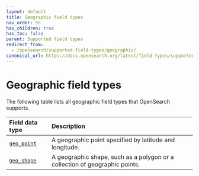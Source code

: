 ```yaml
---
layout: default
title: Geographic field types
nav_order: 55
has_children: true
has_toc: false
parent: Supported field types
redirect_from:
  - /opensearch/supported-field-types/geographic/
canonical_url: https://docs.opensearch.org/latest/field-types/supported-field-types/geographic/
---
```


# Geographic field types

The following table lists all geographic field types that OpenSearch supports.

Field data type | Description
:--- | :---  
[`geo_point`]({{site.url}}{{site.baseurl}}/opensearch/supported-field-types/geo-point/) | A geographic point specified by latitude and longitude. 
[`geo_shape`]({{site.url}}{{site.baseurl}}/opensearch/supported-field-types/geo-shape/) | A geographic shape, such as a polygon or a collection of geographic points. 
